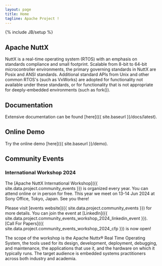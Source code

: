 ```yaml
---
layout: page
title: Home
tagline: Apache Project !
---
```


<!--
{% comment %}
Licensed to the Apache Software Foundation (ASF) under one or more
contributor license agreements.  See the NOTICE file distributed with
this work for additional information regarding copyright ownership.
The ASF licenses this file to you under the Apache License, Version 2.0
(the "License"); you may not use this file except in compliance with
the License.  You may obtain a copy of the License at

http://www.apache.org/licenses/LICENSE-2.0

Unless required by applicable law or agreed to in writing, software
distributed under the License is distributed on an "AS IS" BASIS,
WITHOUT WARRANTIES OR CONDITIONS OF ANY KIND, either express or implied.
See the License for the specific language governing permissions and
limitations under the License.
{% endcomment %}
-->

{% include JB/setup %}

## Apache NuttX

NuttX is a real-time operating system (RTOS) with an emphasis on standards
compliance and small footprint. Scalable from 8-bit to 64-bit microcontroller
environments, the primary governing standards in NuttX are Posix and ANSI
standards. Additional standard APIs from Unix and other common RTOS's (such as
VxWorks) are adopted for functionality not available under these standards, or
for functionality that is not appropriate for deeply-embedded environments (such
as fork()).


## Documentation

Extensive documentation can be found [here]({{ site.baseurl }}/docs/latest).


## Online Demo

Try the online demo [here]({{ site.baseurl }}/demo).


## Community Events

### International Workshop 2024

The [Apache NuttX International Workshop]({{ site.data.project.community_events }})
is organized every year. You can attend online or in person for free.
This year we meet on 13-14 Jun 2024 at Sony Office, Tokyo, Japan. See you there!

Please visit [events website]({{ site.data.project.community_events }}) for more details.
You can join the event at [LinkedIn]({{ site.data.project.community_events_workshop_2024_linkedin_event }}).
[Call For Papers]({{ site.data.project.community_events_workshop_2024_cfp }}) is now open!

The scope of the workshop is the Apache Nuttx® Real Time Operating System, the
tools used for its design, development, deployment, debugging, and maintenance,
the applications that use it, and the hardware on which it typically runs.
The target audience is embedded systems practitioners across both industry and
academia.
